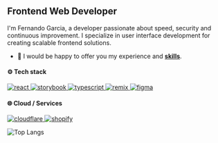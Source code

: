 <h2 align="">Frontend Web Developer</h2>  

I'm Fernando Garcia, a developer passionate about speed, security and continuous improvement. I specialize in user interface development for creating scalable frontend solutions.
  
- 🤝 I would be happy to offer you my experience and **[skills](https://fgbyte.com/cv)**.



<h4>⚙️ Tech stack</h4>
<p align="left">
	<a href="https://react.dev" target="_blank" rel="noreferrer"> <img src="https://img.shields.io/badge/React-61DAFB?logo=react&logoColor=000&style=flat" alt="react"</a>
	<a href="https://storybook.js.org/" target="_blank" rel="noreferrer"> <img src="https://img.shields.io/badge/Storybook-FF4785?logo=storybook&logoColor=fff&style=flat" alt="storybook"/> </a>
	<a href="https://www.typescriptlang.org/" target="_blank" rel="noreferrer"> <img src="https://img.shields.io/badge/TypeScript-3178C6?logo=typescript&logoColor=fff&style=flat" alt="typescript"/> </a>
	<a href="https://remix.run" target="_blank" rel="noreferrer"> <img src="https://img.shields.io/badge/Remix-000?logo=remix&logoColor=fff&style=flat" alt="remix"</a>
	<a href="https://www.figma.com/" target="_blank" rel="noreferrer"> <img src="https://img.shields.io/badge/Figma-F24E1E?logo=figma&logoColor=fff&style=flat" alt="figma"/> </a>
<!-- 	<a href="https://astro.build" target="_blank" rel="noreferrer"> <img src="https://img.shields.io/badge/Astro-FF5D01?logo=astro&logoColor=fff&style=flat" alt="astro"</a> -->
<!-- 	<a href="https://nextjs.org" target="_blank" rel="noreferrer"> <img src="https://img.shields.io/badge/Next.js-000?logo=nextdotjs&logoColor=fff&style=flat" alt="nextjs"</a> -->
<!-- 	<a href="https://tailwindcss.com/" target="_blank" rel="noreferrer"> <img src="https://img.shields.io/badge/Tailwind%20CSS-06B6D4?logo=tailwindcss&logoColor=fff&style=flat" alt="tailwind"/> </a> -->
<!-- 	<a href="https://developer.mozilla.org/es/docs/Web/HTML" target="_blank" rel="noreferrer"> <img src="https://img.shields.io/badge/HTML5-E34F26?style=flat&logo=html5&logoColor=white" alt="html5"/> </a> -->
<!-- 	<a href="https://developer.mozilla.org/es/docs/Web/CSS" target="_blank" rel="noreferrer"> <img src="https://img.shields.io/badge/CSS3-1572B6?logo=css3&logoColor=fff&style=flat" alt="css3"/> </a> -->
<!-- 	<a href="https://sass-lang.com" target="_blank" rel="noreferrer"> <img src="https://img.shields.io/badge/Sass-C69?logo=sass&logoColor=fff&style=flat" alt="sass"/> </a> -->
<!-- 	<a href="https://javascript.info" target="_blank" rel="noreferrer"> <img src="https://img.shields.io/badge/JavaScript-F7DF1E?logo=javascript&logoColor=000&style=flat" alt="javascript"/> </a> -->
 </p>
		
<h4>🌐 Cloud / Services</h4>
<p align="left">
	<a href="https://www.cloudflare.com/" target="_blank" rel="noreferrer"> <img src="https://img.shields.io/badge/Cloudflare-F38020?logo=cloudflare&logoColor=fff&style=flat" alt="cloudflare"/> </a>
	<a href="https://www.shopify.com/" target="_blank" rel="noreferrer"> <img src="https://img.shields.io/badge/Shopify-7AB55C?logo=shopify&logoColor=fff&style=flat" alt="shopify"/> </a>
<!-- 	<a href="https://www.vercel.com/" target="_blank" rel="noreferrer"> <img src="https://img.shields.io/badge/Vercel-000?logo=vercel&logoColor=fff&style=flat" alt="vercel"/> </a> -->
</p>

<!-- ![fgbyte's GitHub stats](https://github-readme-stats.vercel.app/api?username=fgbyte&show_icons=true&theme=transparent) -->
![Top Langs](https://github-readme-stats.vercel.app/api/top-langs/?username=fgbyte&hide_progress=true&theme=transparent)
 
